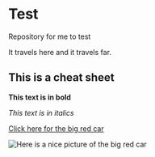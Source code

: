 # Test


Repository for me to test

It travels here and it travels far. 


## This is a cheat sheet

**This text is in bold** 

*This text is in italics*

[Click here for the big red car](HTTP://www.youtube.com)

![ Here is a nice picture of the big red car ](https://sportscarhangar.com.au/uploads/images/header/_header/sydney-supercar-hire.jpg)

